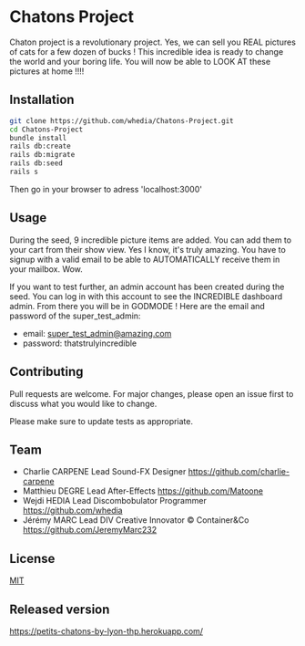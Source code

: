 # Chatons Project

Chaton project is a revolutionary project. Yes, we can sell you REAL pictures of cats for a few dozen of bucks !
This incredible idea is ready to change the world and your boring life. You will now be able to LOOK AT these pictures at home !!!!

## Installation


```bash
git clone https://github.com/whedia/Chatons-Project.git
cd Chatons-Project
bundle install
rails db:create
rails db:migrate
rails db:seed
rails s
```

Then go in your browser to adress 'localhost:3000'


## Usage

During the seed, 9 incredible picture items are added.
You can add them to your cart from their show view. Yes I know, it's truly amazing.
You have to signup with a valid email to be able to AUTOMATICALLY receive them in your mailbox. Wow.

If you want to test further, an admin account has been created during the seed. You can log in with this account to see the INCREDIBLE dashboard admin. From there you will be in GODMODE !
Here are the email and password of the super_test_admin:
  - email: super_test_admin@amazing.com
  - password: thatstrulyincredible


## Contributing
Pull requests are welcome. For major changes, please open an issue first to discuss what you would like to change.

Please make sure to update tests as appropriate.

## Team
- Charlie CARPENE   Lead Sound-FX Designer                        https://github.com/charlie-carpene
- Matthieu DEGRE    Lead After-Effects                            https://github.com/Matoone
- Wejdi HEDIA       Lead Discombobulator Programmer               https://github.com/whedia
- Jérémy MARC       Lead DIV Creative Innovator © Container&Co  https://github.com/JeremyMarc232


## License
[MIT](https://choosealicense.com/licenses/mit/)

## Released version
https://petits-chatons-by-lyon-thp.herokuapp.com/

